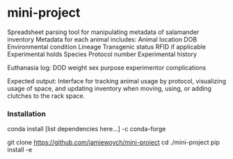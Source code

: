 # mini-project
Spreadsheet parsing tool for manipulating metadata of salamander inventory
Metadata for each animal includes:
Animal location
DOB
Environmental condition
Lineage
Transgenic status
RFID if applicable
Experimental holds
Species
Protocol number
Experimental history

Euthanasia log:
DOD
weight
sex
purpose
experimentor
complications

Expected output: Interface for tracking animal usage by protocol, visualizing usage of space, and updating inventory when moving, using, or adding clutches to the rack space. 

### Installation

conda install [list dependencies here...] -c conda-forge

git clone https://github.com/jamiewoych/mini-project
cd ./mini-project
pip install -e
